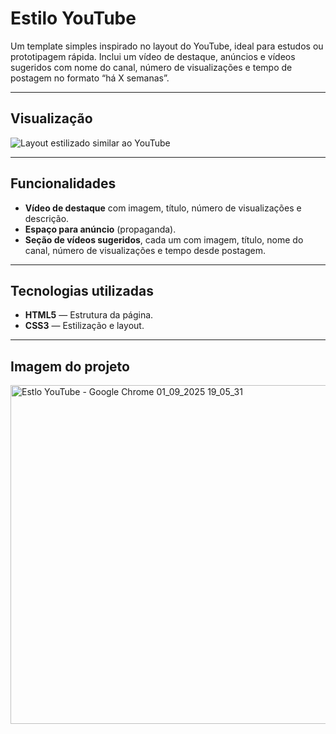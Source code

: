 # Estilo YouTube

Um template simples inspirado no layout do YouTube, ideal para estudos ou prototipagem rápida. Inclui um vídeo de destaque, anúncios e vídeos sugeridos com nome do canal, número de visualizações e tempo de postagem no formato “há X semanas”.

---

##  Visualização
![Layout estilizado similar ao YouTube](https://cesarsantos99.github.io/Estilo-YouTube/)

---

##  Funcionalidades

- **Vídeo de destaque** com imagem, título, número de visualizações e descrição.
- **Espaço para anúncio** (propaganda).
- **Seção de vídeos sugeridos**, cada um com imagem, título, nome do canal, número de visualizações e tempo desde postagem.

---

##  Tecnologias utilizadas

- **HTML5** — Estrutura da página.
- **CSS3** — Estilização e layout.

---

##  Imagem do projeto

<img width="814" height="542" alt="Estlo YouTube - Google Chrome 01_09_2025 19_05_31" src="https://github.com/user-attachments/assets/48f71e5f-2701-43dd-bebc-b42ba5d08371" />
